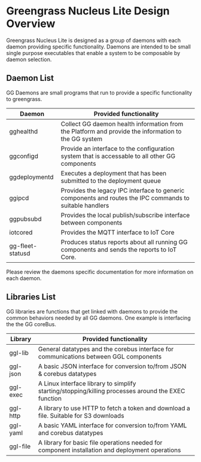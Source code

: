 # Greengrass Nucleus Lite Design Overview

Greengrass Nucleus Lite is designed as a group of daemons with each daemon
providing specific functionality. Daemons are intended to be small single
purpose executables that enable a system to be composable by daemon selection.

## Daemon List

GG Daemons are small programs that run to provide a specific functionality to
greengrass.

| Daemon           | Provided functionality                                                                                   |
| ---------------- | -------------------------------------------------------------------------------------------------------- |
| gghealthd        | Collect GG daemon health information from the Platform and provide the information to the GG system      |
| ggconfigd        | Provide an interface to the configuration system that is accessable to all other GG components           |
| ggdeploymentd    | Executes a deployment that has been submitted to the deployment queue                                    |
| ggipcd           | Provides the legacy IPC interface to generic components and routes the IPC commands to suitable handlers |
| ggpubsubd        | Provides the local publish/subscribe interface between components                                        |
| iotcored         | Provides the MQTT interface to IoT Core                                                                  |
| gg-fleet-statusd | Produces status reports about all running GG components and sends the reports to IoT Core.               |

Please review the daemons specific documentation for more information on each
daemon.

## Libraries List

GG libraries are functions that get linked with daemons to provide the common
behaviors needed by all GG daemons. One example is interfacing the the GG
coreBus.

| Library  | Provided functionality                                                                              |
| -------- | --------------------------------------------------------------------------------------------------- |
| ggl-lib  | General datatypes and the corebus interface for communications between GGL components               |
| ggl-json | A basic JSON interface for conversion to/from JSON & corebus datatypes                              |
| ggl-exec | A Linux interface library to simplify starting/stopping/killing processes around the EXEC function  |
| ggl-http | A library to use HTTP to fetch a token and download a file. Suitable for S3 downloads               |
| ggl-yaml | A basic YAML interface for conversion to/from YAML and corebus datatypes                            |
| ggl-file | A library for basic file operations needed for component installation and deployment operations     |
